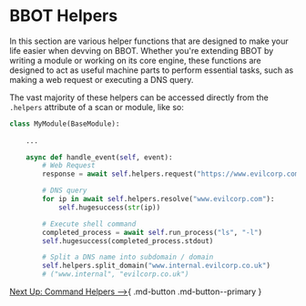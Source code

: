 # BBOT Helpers

In this section are various helper functions that are designed to make your life easier when devving on BBOT. Whether you're extending BBOT by writing a module or working on its core engine, these functions are designed to act as useful machine parts to perform essential tasks, such as making a web request or executing a DNS query.

The vast majority of these helpers can be accessed directly from the `.helpers` attribute of a scan or module, like so:

```python
class MyModule(BaseModule):
    
    ...

    async def handle_event(self, event):
        # Web Request
        response = await self.helpers.request("https://www.evilcorp.com")

        # DNS query
        for ip in await self.helpers.resolve("www.evilcorp.com"):
            self.hugesuccess(str(ip))

        # Execute shell command
        completed_process = await self.run_process("ls", "-l")
        self.hugesuccess(completed_process.stdout)

        # Split a DNS name into subdomain / domain
        self.helpers.split_domain("www.internal.evilcorp.co.uk")
        # ("www.internal", "evilcorp.co.uk")
```

[Next Up: Command Helpers -->](command.md){ .md-button .md-button--primary }
